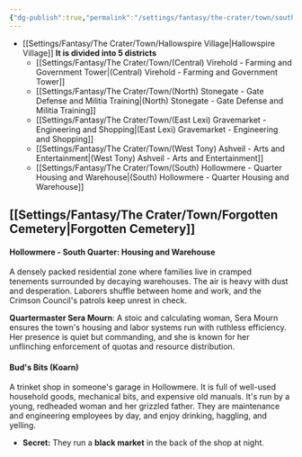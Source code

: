 ```yaml
---
{"dg-publish":true,"permalink":"/settings/fantasy/the-crater/town/south-hollowmere-quarter-housing-and-warehouse/"}
---
```


- [[Settings/Fantasy/The Crater/Town/Hallowspire Village\|Hallowspire Village]]
**It is divided into 5 districts**
    - [[Settings/Fantasy/The Crater/Town/(Central) Virehold - Farming and Government Tower\|(Central) Virehold - Farming and Government Tower]] 
    - [[Settings/Fantasy/The Crater/Town/(North) Stonegate - Gate Defense and Militia Training\|(North) Stonegate - Gate Defense and Militia Training]]
    - [[Settings/Fantasy/The Crater/Town/(East Lexi) Gravemarket - Engineering and Shopping\|(East Lexi) Gravemarket - Engineering and Shopping]]
    - [[Settings/Fantasy/The Crater/Town/(West Tony) Ashveil - Arts and Entertainment\|(West Tony) Ashveil - Arts and Entertainment]] 
    - [[Settings/Fantasy/The Crater/Town/(South) Hollowmere - Quarter Housing and Warehouse\|(South) Hollowmere - Quarter Housing and Warehouse]]




## [[Settings/Fantasy/The Crater/Town/Forgotten Cemetery\|Forgotten Cemetery]]


#### Hollowmere - South Quarter: Housing and Warehouse

A densely packed residential zone where families live in cramped tenements surrounded by decaying warehouses. The air is heavy with dust and desperation. Laborers shuffle between home and work, and the Crimson Council's patrols keep unrest in check.

**Quartermaster Sera Mourn**: A stoic and calculating woman, Sera Mourn ensures the town's housing and labor systems run with ruthless efficiency. Her presence is quiet but commanding, and she is known for her unflinching enforcement of quotas and resource distribution.

#### **Bud's Bits (Koarn)**

A trinket shop in someone's garage in Hollowmere. It is full of well-used household goods, mechanical bits, and expensive old manuals. It's run by a young, redheaded woman and her grizzled father. They are maintenance and engineering employees by day, and enjoy drinking, haggling, and yelling.

- **Secret:** They run a **black market** in the back of the shop at night.


